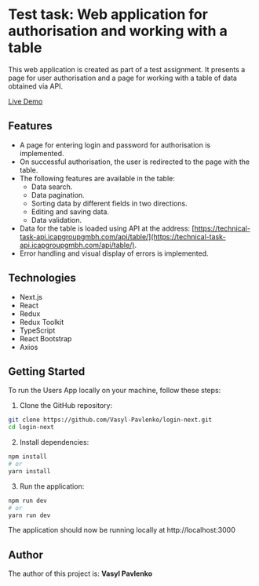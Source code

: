 # Test task: Web application for authorisation and working with a table

This web application is created as part of a test assignment. It presents a page for user authorisation and a page for working with a table of data obtained via API.

[Live Demo](https://login-next-vasyl-pavlenko.vercel.app/) 

## Features

- A page for entering login and password for authorisation is implemented.
- On successful authorisation, the user is redirected to the page with the table.
- The following features are available in the table:
  - Data search.
  - Data pagination.
  - Sorting data by different fields in two directions.
  - Editing and saving data.
  - Data validation.
- Data for the table is loaded using API at the address: [https://technical-task-api.icapgroupgmbh.com/api/table/](https://technical-task-api.icapgroupgmbh.com/api/table/).
- Error handling and visual display of errors is implemented.

## Technologies

- Next.js 
- React
- Redux
- Redux Toolkit
- TypeScript
- React Bootstrap
- Axios

## Getting Started
To run the Users App locally on your machine, follow these steps:

1. Clone the GitHub repository:
 
```sh
git clone https://github.com/Vasyl-Pavlenko/login-next.git
cd login-next
```

2. Install dependencies:
```sh
npm install
# or
yarn install
```
3. Run the application:
```sh
npm run dev
# or
yarn run dev
```
The application should now be running locally at http://localhost:3000

## Author
The author of this project is:  **Vasyl Pavlenko**
